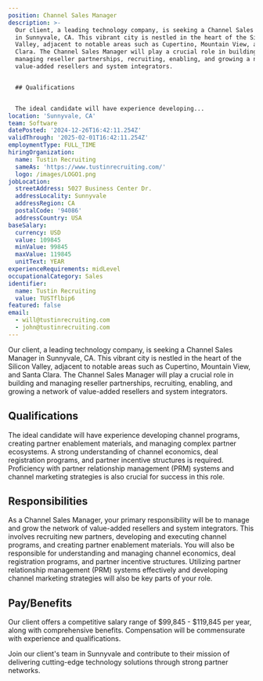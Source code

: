 ```yaml
---
position: Channel Sales Manager
description: >-
  Our client, a leading technology company, is seeking a Channel Sales Manager
  in Sunnyvale, CA. This vibrant city is nestled in the heart of the Silicon
  Valley, adjacent to notable areas such as Cupertino, Mountain View, and Santa
  Clara. The Channel Sales Manager will play a crucial role in building and
  managing reseller partnerships, recruiting, enabling, and growing a network of
  value-added resellers and system integrators.


  ## Qualifications


  The ideal candidate will have experience developing...
location: 'Sunnyvale, CA'
team: Software
datePosted: '2024-12-26T16:42:11.254Z'
validThrough: '2025-02-01T16:42:11.254Z'
employmentType: FULL_TIME
hiringOrganization:
  name: Tustin Recruiting
  sameAs: 'https://www.tustinrecruiting.com/'
  logo: /images/LOGO1.png
jobLocation:
  streetAddress: 5027 Business Center Dr.
  addressLocality: Sunnyvale
  addressRegion: CA
  postalCode: '94086'
  addressCountry: USA
baseSalary:
  currency: USD
  value: 109845
  minValue: 99845
  maxValue: 119845
  unitText: YEAR
experienceRequirements: midLevel
occupationalCategory: Sales
identifier:
  name: Tustin Recruiting
  value: TUSTflbip6
featured: false
email:
  - will@tustinrecruiting.com
  - john@tustinrecruiting.com
---
```




Our client, a leading technology company, is seeking a Channel Sales Manager in Sunnyvale, CA. This vibrant city is nestled in the heart of the Silicon Valley, adjacent to notable areas such as Cupertino, Mountain View, and Santa Clara. The Channel Sales Manager will play a crucial role in building and managing reseller partnerships, recruiting, enabling, and growing a network of value-added resellers and system integrators.

## Qualifications

The ideal candidate will have experience developing channel programs, creating partner enablement materials, and managing complex partner ecosystems. A strong understanding of channel economics, deal registration programs, and partner incentive structures is required. Proficiency with partner relationship management (PRM) systems and channel marketing strategies is also crucial for success in this role.

## Responsibilities

As a Channel Sales Manager, your primary responsibility will be to manage and grow the network of value-added resellers and system integrators. This involves recruiting new partners, developing and executing channel programs, and creating partner enablement materials. You will also be responsible for understanding and managing channel economics, deal registration programs, and partner incentive structures. Utilizing partner relationship management (PRM) systems effectively and developing channel marketing strategies will also be key parts of your role.

## Pay/Benefits

Our client offers a competitive salary range of $99,845 - $119,845 per year, along with comprehensive benefits. Compensation will be commensurate with experience and qualifications. 

Join our client's team in Sunnyvale and contribute to their mission of delivering cutting-edge technology solutions through strong partner networks.
